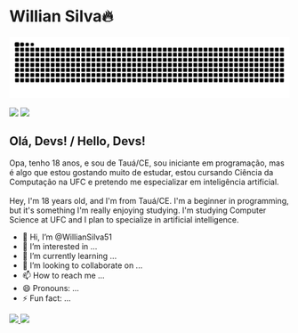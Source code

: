 <h1>Willian Silva🔥</h1>

![Snake animation](https://github.com/WillianSilva51/WillianSilva51/blob/output/github-contribution-grid-snake.svg)

<div>
<a href="https://www.linkedin.com/in/willian-silva01/" target="_blank"><img loading="lazy" src="https://img.shields.io/badge/LinkedIn-0077B5?style=for-the-badge&logo=linkedin&logoColor=white" target="_blank"></a>
<a href="mailto:antonio.willian051@gmail.com" target="_blank"><img loading="lazy" src="https://img.shields.io/badge/Gmail-D14836?style=for-the-badge&logo=gmail&logoColor=white" target="_blank"></a>
</div>

<div>
<h2>Olá, Devs! / Hello, Devs!</h2>
Opa, tenho 18 anos, e sou de Tauá/CE, sou iniciante em programação, mas é algo que estou gostando muito de estudar, estou cursando Ciência da Computação na UFC e pretendo me especializar em inteligência artificial.
</br>
</br>
Hey, I'm 18 years old, and I'm from Tauá/CE. I'm a beginner in programming, but it's something I'm really enjoying studying. I'm studying Computer Science at UFC and I plan to specialize in artificial intelligence.
</div>

- 👋 Hi, I’m @WillianSilva51
- 👀 I’m interested in ...
- 🌱 I’m currently learning ...
- 💞️ I’m looking to collaborate on ...
- 📫 How to reach me ...
- 😄 Pronouns: ...
- ⚡ Fun fact: ...


<div>
<a href="https://github.com/WillianSilva51">
<img loading="lazy" height="180em" src="https://github-readme-stats.vercel.app/api/top-langs/?username=WillianSilva51&layout=compact&langs_count=7&theme=dracula"/>
<img loading="lazy" height="180em" src="https://github-readme-stats.vercel.app/api?username=WillianSilva51&show_icons=true&theme=dracula&include_all_commits=true&count_private=true"/>
</div>
